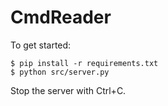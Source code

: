 # CmdReader

To get started:

    $ pip install -r requirements.txt
    $ python src/server.py

Stop the server with Ctrl+C.
